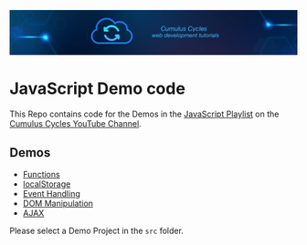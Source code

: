 ![Cumulus Cycles](img/logo.png?raw=true "Cumulus Cycles")

# JavaScript Demo code

This Repo contains code for the Demos in the [JavaScript Playlist](https://www.youtube.com/playlist?list=PLRBkbp6t5gM29J5YdU8kV48GAC_SzWZWQ) on the [Cumulus Cycles YouTube Channel](https://www.youtube.com/channel/UCa29PDb01XSNWU52Qe3kTHA).

## Demos
- [Functions](https://www.youtube.com/watch?v=MpeUqJ19KeY)
- [localStorage](https://www.youtube.com/watch?v=0TtB_Fsy64M)
- [Event Handling](https://www.youtube.com/watch?v=2AKF7KMRSvk)
- [DOM Manipulation](https://www.youtube.com/watch?v=c-0hJAdrp2w)
- [AJAX](https://www.youtube.com/watch?v=7zTBhdWXl2A)

Please select a Demo Project in the ```src``` folder.
